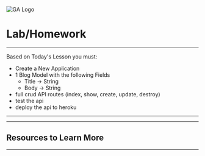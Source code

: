 ![GA Logo](https://upload.wikimedia.org/wikipedia/en/thumb/f/f4/General_Assembly_logo.svg/1280px-General_Assembly_logo.svg.png)
# Lab/Homework
-------

Based on Today's Lesson you must:
- Create a New Application
- 1 Blog Model with the following Fields
    - Title -> String
    - Body -> String
- full crud API routes (index, show, create, update, destroy)
- test the api
- deploy the api to heroku

-------





-------
## Resources to Learn More

-------



